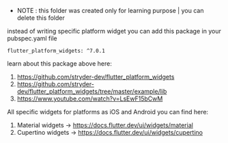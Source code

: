* NOTE : this folder was created only for learning purpose | you can delete this folder 

instead of writing specific platform widget you can add this package
in your pubspec.yaml file

    flutter_platform_widgets: ^7.0.1

learn about this package above here:

1. https://github.com/stryder-dev/flutter_platform_widgets
2. https://github.com/stryder-dev/flutter_platform_widgets/tree/master/example/lib
3. https://www.youtube.com/watch?v=LsEwF15bCwM

All specific widgets for platforms as iOS and Android you can find here:

1. Material widgets -> https://docs.flutter.dev/ui/widgets/material
2. Cupertino widgets -> https://docs.flutter.dev/ui/widgets/cupertino